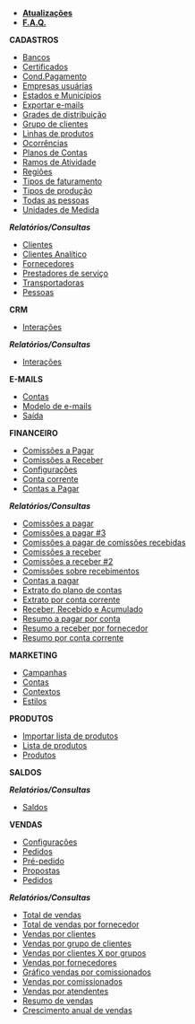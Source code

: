 - [**Atualizações**](/atualizacoes/atualizacoes.md)
- [**F.A.Q.**](/faq/faq.md)

**CADASTROS**
- [Bancos](/cadastros/bancos.md)
- [Certificados](/cadastros/certificados.md)
- [Cond.Pagamento](/cadastros/condicaopagamento.md)
- [Empresas usuárias](/cadastros/empresapublico.md)
- [Estados e Municípios](/cadastros/estado.md)
- [Exportar e-mails](/cadastros/exp-filtro-pessoa.md)
- [Grades de distribuição](/cadastros/grade.md)
- [Grupo de clientes](/cadastros/grupoclientes.md)
- [Linhas de produtos](/cadastros/linhasdeproduto.md)
- [Ocorrências](/cadastros/ocorrencias.md)
- [Planos de Contas](/cadastros/planoconta.md)
- [Ramos de Atividade](/cadastros/ramoatividade.md)
- [Regiões](/cadastros/regiao.md)
- [Tipos de faturamento](/cadastros/tipofaturamento.md)
- [Tipos de produção](/cadastros/tiposproducao.md)
- [Todas as pessoas](/cadastros/pessoa.md)
- [Unidades de Medida](/cadastros/unidadesmedida.md)

***Relatórios/Consultas***
- [Clientes](/relatorios/10110.md)
- [Clientes Analítico](/relatorios/10115.md)
- [Fornecedores](/relatorios/10140.md)
- [Prestadores de serviço](/relatorios/10120.md)
- [Transportadoras](/relatorios/10130.md)
- [Pessoas](/relatorios/10200.md)

**CRM**
- [Interações](/crm/crminteracoes.md)

***Relatórios/Consultas***
- [Interações](/relatorios/10150.md)

**E-MAILS**
- [Contas](/e-mails/emailcontas.md)
- [Modelo de e-mails](/e-mails/modeloemail.md)
- [Saída](/e-mails/emailsaida.md)

**FINANCEIRO**
- [Comissões a Pagar](/financeiro/comissoesapagar.md)
- [Comissões a Receber](/financeiro/comissoesareceber.md)
- [Configurações](/financeiro/config-financeiro.md)
- [Conta corrente](/financeiro/ccmovimentos.md)
- [Contas a Pagar](/financeiro/contasapagar.md)

***Relatórios/Consultas***
- [Comissões a pagar](/relatorios/40120.md)
- [Comissões a pagar #3](/relatorios/40125.md)
- [Comissões a pagar de comissões recebidas](/relatorios/40140.md)
- [Comissões a receber](/relatorios/40110.md)
- [Comissões a receber #2](/relatorios/40115.md)
- [Comissões sobre recebimentos](/relatorios/90010.md)
- [Contas a pagar](/relatorios/40130.md)
- [Extrato do plano de contas](/relatorios/70200.md)
- [Extrato por conta corrente](/relatorios/70105.md)
- [Receber, Recebido e Acumulado](/relatorios/40600.md)
- [Resumo a pagar por conta](/relatorios/40520.md)
- [Resumo a receber por fornecedor](/relatorios/40510.md)
- [Resumo por conta corrente](/relatorios/70106.md)

**MARKETING**
- [Campanhas](/marketing/emmcampanhas.md)
- [Contas](/marketing/emailcontas.md)
- [Contextos](/marketing/emmcontextos.md)
- [Estilos](/marketing/emmestilos.md)

**PRODUTOS**
- [Importar lista de produtos](/produtos/)
- [Lista de produtos](/produtos/produtolista.md)
- [Produtos](/produtos/produto.md)

**SALDOS**

***Relatórios/Consultas***
- [Saldos](/relatorios/50110.md)

**VENDAS**
- [Configurações](/vendas/config-vendas.md) 
- [Pedidos](/vendas/pedidovenda.md) 
- [Pré-pedido](/vendas/prepedido.md) 
- [Propostas](/vendas/orcamentovenda.md) 
- [Pedidos](/vendas/pedidovenda.md) 

***Relatórios/Consultas***
- [Total de vendas](/relatorios/30110.md)
- [Total de vendas por fornecedor](/relatorios/30112.md)
- [Vendas por clientes](/relatorios/30120.md)
- [Vendas por grupo de clientes](/relatorios/30125.md)
- [Vendas por clientes X por grupos](/relatorios/30127.md)
- [Vendas por fornecedores](/relatorios/30130.md)
- [Gráfico vendas por comissionados](/relatorios/30150.md)
- [Vendas por comissionados](/relatorios/30155.md)
- [Vendas por atendentes](/relatorios/30140.md)
- [Resumo de vendas](/relatorios/30200.md)
- [Crescimento anual de vendas](/relatorios/30300.md)

